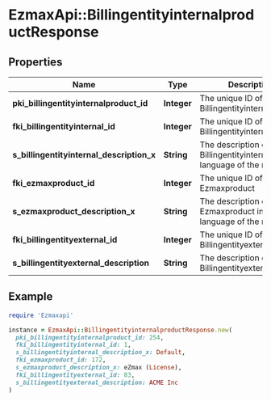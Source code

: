 # EzmaxApi::BillingentityinternalproductResponse

## Properties

| Name | Type | Description | Notes |
| ---- | ---- | ----------- | ----- |
| **pki_billingentityinternalproduct_id** | **Integer** | The unique ID of the Billingentityinternalproduct |  |
| **fki_billingentityinternal_id** | **Integer** | The unique ID of the Billingentityinternal. |  |
| **s_billingentityinternal_description_x** | **String** | The description of the Billingentityinternal in the language of the requester |  |
| **fki_ezmaxproduct_id** | **Integer** | The unique ID of the Ezmaxproduct |  |
| **s_ezmaxproduct_description_x** | **String** | The description of the Ezmaxproduct in the language of the requester |  |
| **fki_billingentityexternal_id** | **Integer** | The unique ID of the Billingentityexternal |  |
| **s_billingentityexternal_description** | **String** | The description of the Billingentityexternal |  |

## Example

```ruby
require 'Ezmaxapi'

instance = EzmaxApi::BillingentityinternalproductResponse.new(
  pki_billingentityinternalproduct_id: 254,
  fki_billingentityinternal_id: 1,
  s_billingentityinternal_description_x: Default,
  fki_ezmaxproduct_id: 172,
  s_ezmaxproduct_description_x: eZmax (License),
  fki_billingentityexternal_id: 83,
  s_billingentityexternal_description: ACME Inc
)
```

